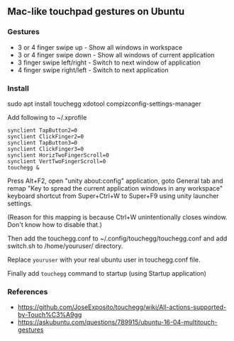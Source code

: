 ## Mac-like touchpad gestures on Ubuntu

### Gestures

- 3 or 4 finger swipe up    - Show all windows in workspace
- 3 or 4 finger swipe down  - Show all windows of current application
- 3 finger swipe left/right - Switch to next window of application
- 4 finger swipe right/left - Switch to next application

### Install 

sudo apt install touchegg xdotool compizconfig-settings-manager

Add following to ~/.xprofile
```
synclient TapButton2=0
synclient ClickFinger2=0
synclient TapButton3=0
synclient ClickFinger3=0
synclient HorizTwoFingerScroll=0
synclient VertTwoFingerScroll=0
touchegg &
```

Press Alt+F2, open "unity about:config" application, goto General tab
and remap "Key to spread the current application windows in any workspace" keyboard shortcut
from Super+Ctrl+W to Super+F9 using unity launcher settings.

(Reason for this mapping is because Ctrl+W unintentionally closes window. Don't know how to disable that.)


Then add the touchegg.conf to ~/.config/touchegg/touchegg.conf
and add switch.sh to /home/youruser/ directory.

Replace `youruser` with your real ubuntu user in touchegg.conf file.

Finally add `touchegg` command to startup (using Startup application)

### References

- https://github.com/JoseExposito/touchegg/wiki/All-actions-supported-by-Touch%C3%A9gg
- https://askubuntu.com/questions/789915/ubuntu-16-04-multitouch-gestures
